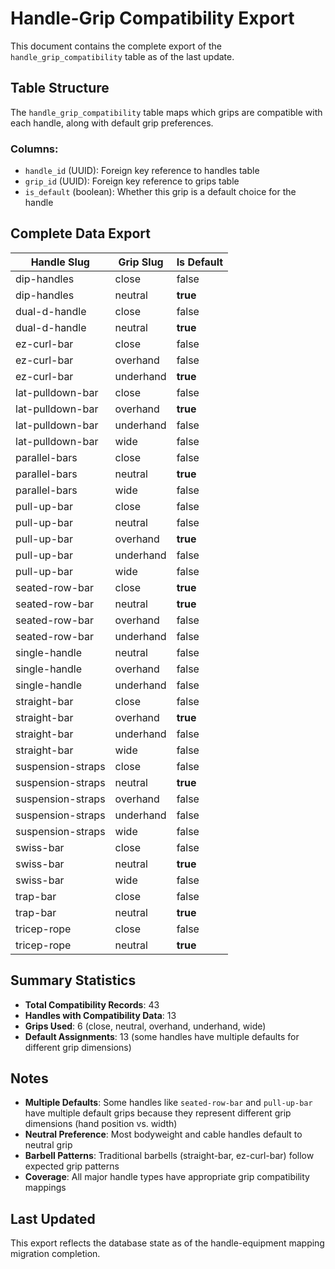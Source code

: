 # Handle-Grip Compatibility Export

This document contains the complete export of the `handle_grip_compatibility` table as of the last update.

## Table Structure

The `handle_grip_compatibility` table maps which grips are compatible with each handle, along with default grip preferences.

### Columns:
- `handle_id` (UUID): Foreign key reference to handles table
- `grip_id` (UUID): Foreign key reference to grips table  
- `is_default` (boolean): Whether this grip is a default choice for the handle

## Complete Data Export

| Handle Slug | Grip Slug | Is Default |
|-------------|-----------|------------|
| dip-handles | close | false |
| dip-handles | neutral | **true** |
| dual-d-handle | close | false |
| dual-d-handle | neutral | **true** |
| ez-curl-bar | close | false |
| ez-curl-bar | overhand | false |
| ez-curl-bar | underhand | **true** |
| lat-pulldown-bar | close | false |
| lat-pulldown-bar | overhand | **true** |
| lat-pulldown-bar | underhand | false |
| lat-pulldown-bar | wide | false |
| parallel-bars | close | false |
| parallel-bars | neutral | **true** |
| parallel-bars | wide | false |
| pull-up-bar | close | false |
| pull-up-bar | neutral | false |
| pull-up-bar | overhand | **true** |
| pull-up-bar | underhand | false |
| pull-up-bar | wide | false |
| seated-row-bar | close | **true** |
| seated-row-bar | neutral | **true** |
| seated-row-bar | overhand | false |
| seated-row-bar | underhand | false |
| single-handle | neutral | false |
| single-handle | overhand | false |
| single-handle | underhand | false |
| straight-bar | close | false |
| straight-bar | overhand | **true** |
| straight-bar | underhand | false |
| straight-bar | wide | false |
| suspension-straps | close | false |
| suspension-straps | neutral | **true** |
| suspension-straps | overhand | false |
| suspension-straps | underhand | false |
| suspension-straps | wide | false |
| swiss-bar | close | false |
| swiss-bar | neutral | **true** |
| swiss-bar | wide | false |
| trap-bar | close | false |
| trap-bar | neutral | **true** |
| tricep-rope | close | false |
| tricep-rope | neutral | **true** |

## Summary Statistics

- **Total Compatibility Records**: 43
- **Handles with Compatibility Data**: 13
- **Grips Used**: 6 (close, neutral, overhand, underhand, wide)
- **Default Assignments**: 13 (some handles have multiple defaults for different grip dimensions)

## Notes

- **Multiple Defaults**: Some handles like `seated-row-bar` and `pull-up-bar` have multiple default grips because they represent different grip dimensions (hand position vs. width)
- **Neutral Preference**: Most bodyweight and cable handles default to neutral grip
- **Barbell Patterns**: Traditional barbells (straight-bar, ez-curl-bar) follow expected grip patterns
- **Coverage**: All major handle types have appropriate grip compatibility mappings

## Last Updated

This export reflects the database state as of the handle-equipment mapping migration completion.